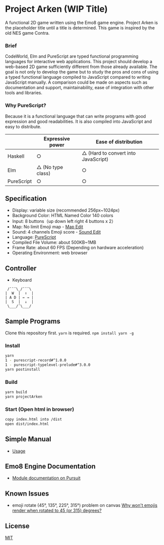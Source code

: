 # Project Arken (WIP Title)

A functional 2D game written using the Emo8 game engine. Project Arken is the placeholder title until a title is determined. This game is inspired by the old NES game Contra.

### Brief

CodeWorld, Elm and PureScript are typed functional programming languages for interactive web applications. This project should develop a web-based 2D game sufficiently different from those already available. 
The goal is not only to develop the game but to study the pros and cons of using a typed functional language compiled to JavaScript compared to writing JavaScript manually. A comparison could be made on aspects such as documentation and support, maintainability, ease of integration with other tools and libraries.

### Why PureScript?

Because it is a functional language that can write programs with good expression and good readabilities.
It is also compiled into JavaScript and easy to distribute.

|            | Expressive power  | Ease of distribution                |
| ---------- | ----------------- | ----------------------------------- |
| Haskell    | ○                 | △ (Hard to convert into JavaScript) |
| Elm        | △ (No type class) | ○                                   |
| PureScript | ○                 | ○                                   |

## Specification

- Display: variable size (recommended 256px~1024px)
- Background Color: HTML Named Color 140 colors
- Input: 8 buttons（up down left right 4 buttons x 2）
- Map: No limit Emoji map - [Map Edit](docs/usage.md#map-edit)
- Sound: 4 channels Emoji score - [Sound Edit](docs/usage.md#sound-edit)
- Language: [PureScript](http://www.purescript.org/)
- Compiled File Volume: about 500KB~1MB
- Frame Rate: about 60 FPS (Depending on hardware acceleration)
- Operating Environment: web browser

## Controller

- Keyboard

```
 /¯¯¯\_/¯¯¯\
|  W  |  ↑  |
| A D | ← → |
|  S  |  ↓  |
 \___/¯\___/
```

## Sample Programs

Clone this repository first.
`yarn` is required. 
`npm install yarn -g`

### Install

```sh
yarn
1 - purescript-record#^1.0.0
1 - purescript-typelevel-prelude#^3.0.0
yarn postinstall
```

### Build

```sh
yarn build
yarn projectArken
```

### Start (Open html in browser)

```sh
copy index.html into /dist
open dist/index.html
```

## Simple Manual

- [Usage](docs/usage.md)

## Emo8 Engine Documentation

- [Module documentation on Pursuit](https://pursuit.purescript.org/packages/purescript-emo8/)

## Known Issues

- emoji rotate (45°, 135°, 225°, 315°) problem on canvas [Why won't emojis render when rotated to 45 (or 315) degrees?](https://stackoverflow.com/questions/39749540/why-wont-emojis-render-when-rotated-to-45-or-315-degrees)

## License

[MIT](LICENSE)
